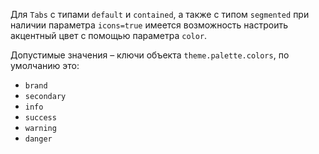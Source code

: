 Для `Tabs` с типами `default` и `contained`, а также с типом `segmented` при наличии параметра `icons=true`
имеется возможность настроить акцентный цвет с помощью параметра `color`.

Допустимые значения – ключи объекта `theme.palette.colors`, по умолчанию это:
- `brand`
- `secondary`
- `info`
- `success`
- `warning`
- `danger`
